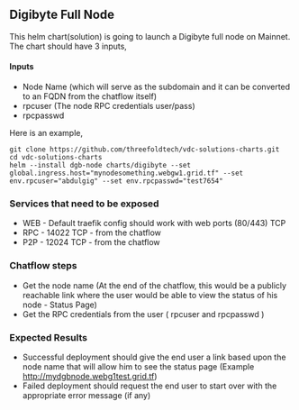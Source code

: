 ## Digibyte Full Node

This helm chart(solution) is going to launch a Digibyte full node on Mainnet. The chart should have 3 inputs,

#### Inputs

* Node Name (which will serve as the subdomain and it can be converted to an FQDN from the chatflow itself)
* rpcuser (The node RPC credentials user/pass)
* rpcpasswd

Here is an example,

```
git clone https://github.com/threefoldtech/vdc-solutions-charts.git
cd vdc-solutions-charts
helm --install dgb-node charts/digibyte --set global.ingress.host="mynodesomething.webgw1.grid.tf" --set env.rpcuser="abdulgig" --set env.rpcpasswd="test7654" 
```

### Services that need to be exposed

* WEB - Default traefik config should work with web ports (80/443) TCP
* RPC - 14022 TCP - from the chatflow
* P2P - 12024 TCP - from the chatflow

### Chatflow steps

* Get the node name (At the end of the chatflow, this would be a publicly reachable link where the user would be able to view the status of his node - Status Page)
* Get the RPC credentials from the user ( rpcuser and rpcpasswd )

### Expected Results

* Successful deployment should give the end user a link based upon the node name that will allow him to see the status page (Example http://mydgbnode.webg1test.grid.tf)
* Failed deployment should request the end user to start over with the appropriate error message (if any)


